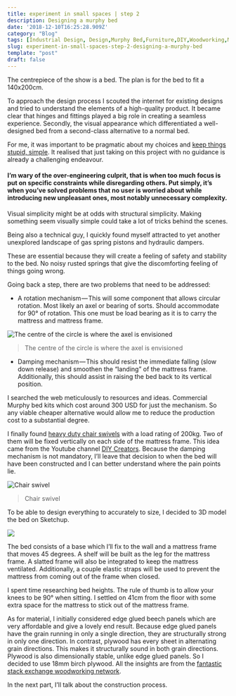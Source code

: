 ```yaml
---
title: experiment in small spaces | step 2
description: Designing a murphy bed
date: '2018-12-10T16:25:28.909Z'
category: "Blog"
tags: [Industrial Design, Design,Murphy Bed,Furniture,DIY,Woodworking,Makers,3D Modeling]
slug: experiment-in-small-spaces-step-2-designing-a-murphy-bed
template: "post"
draft: false
---
```


The centrepiece of the show is a bed. The plan is for the bed to fit a 140x200cm.

To approach the design process I scouted the internet for existing designs and tried to understand the elements of a high-quality product. It became clear that hinges and fittings played a big role in creating a seamless experience. Secondly, the visual appearance which differentiated a well-designed bed from a second-class alternative to a normal bed.

For me, it was important to be pragmatic about my choices and [keep things stupid, simple](https://en.wikipedia.org/wiki/KISS_principle). It realised that just taking on this project with no guidance is already a challenging endeavour.

#### I’m wary of the over-engineering culprit, that is when too much focus is put on specific constraints while disregarding others. Put simply, it’s when you’ve solved problems that no user is worried about while introducing new unpleasant ones, most notably unnecessary complexity.

Visual simplicity might be at odds with structural simplicity. Making something seem visually simple could take a lot of tricks behind the scenes.

Being also a technical guy, I quickly found myself attracted to yet another unexplored landscape of gas spring pistons and hydraulic dampers.

These are essential because they will create a feeling of safety and stability to the bed. No noisy rusted springs that give the discomforting feeling of things going wrong.

Going back a step, there are two problems that need to be addressed:

*   A rotation mechanism — This will some component that allows circular rotation. Most likely an axel or bearing of sorts. Should accommodate for 90° of rotation. This one must be load bearing as it is to carry the mattress and mattress frame.

![The centre of the circle is where the axel is envisioned](/media/1__XrEsJMUXNkKr3uio4TMBhg.png)
> The centre of the circle is where the axel is envisioned

*   Damping mechanism — This should resist the immediate falling (slow down release) and smoothen the “landing” of the mattress frame. Additionally, this should assist in raising the bed back to its vertical position.

I searched the web meticulously to resources and ideas. Commercial Murphy bed kits which cost around 300 USD for just the mechanism. So any viable cheaper alternative would allow me to reduce the production cost to a substantial degree.

I finally found [heavy duty chair swivels](https://www.amazon.de/gp/product/B00TF7TLWC/ref=oh_aui_detailpage_o01_s00?ie=UTF8&psc=1) with a load rating of 200kg. Two of them will be fixed vertically on each side of the mattress frame. This idea came from the Youtube channel [DIY Creators](https://www.youtube.com/watch?v=Y6T1xPC-Iek). Because the damping mechanism is not mandatory, I’ll leave that decision to when the bed will have been constructed and I can better understand where the pain points lie.

![Chair swivel](/media/1__9VKCWJT7pTduD1hL7W2mJw.jpeg)
> Chair swivel

To be able to design everything to accurately to size, I decided to 3D model the bed on Sketchup.

![](media/1__7NLvtNaRjgU567UssR3tqA.jpeg)

The bed consists of a base which I’ll fix to the wall and a mattress frame that moves 45 degrees. A shelf will be built as the leg for the mattress frame. A slatted frame will also be integrated to keep the mattress ventilated. Additionally, a couple elastic straps will be used to prevent the mattress from coming out of the frame when closed.

I spent time researching bed heights. The rule of thumb is to allow your knees to be 90° when sitting. I settled on 41cm from the floor with some extra space for the mattress to stick out of the mattress frame.

As for material, I initially considered edge glued beech panels which are very affordable and give a lovely end result. Because edge glued panels have the grain running in only a single direction, they are structurally strong in only one direction. In contrast, plywood has every sheet in alternating grain directions. This makes it structurally sound in both grain directions. Plywood is also dimensionally stable, unlike edge glued panels. So I decided to use 18mm birch plywood. All the insights are from the [fantastic stack exchange woodworking network](https://woodworking.stackexchange.com/questions/7744/edge-glued-panels-vs-plywood-for-furniture/).

In the next part, I’ll talk about the construction process.